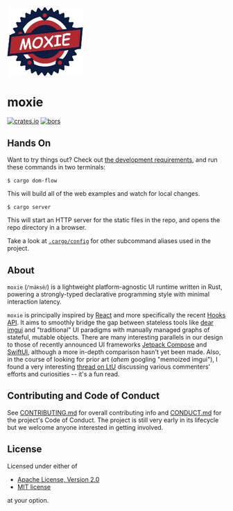 <img src="assets/logo.png" alt="moxie logo" width="175"/>

# moxie

[![crates.io](https://img.shields.io/crates/l/moxie.svg)](https://crates.io/crates/moxie)
[![bors](https://bors.tech/images/badge_small.svg)](https://app.bors.tech/repositories/20478)

## Hands On

Want to try things out? Check out 
[the development requirements](CONTRIBUTING.md#development-environment), and run 
these commands in two terminals:

```
$ cargo dom-flow
```

This will build all of the web examples and watch for local changes.

```
$ cargo server
```

This will start an HTTP server for the static files in the repo, and opens the repo directory in a
browser.

Take a look at [`.cargo/config`](.cargo/config) for other subcommand aliases used in the project.

## About

`moxie` (<small>/ˈmäksē/</small>) is a lightweight platform-agnostic UI runtime written in Rust, powering a strongly-typed declarative programming style with minimal interaction latency.

`moxie` is principally inspired by [React][react] and more specifically the recent [Hooks API][hooks]. It aims to smoothly bridge the gap between stateless tools like [dear imgui][dear] and "traditional" UI paradigms with manually managed graphs of stateful, mutable objects. There are many interesting parallels in our design to those of recently announced UI frameworks [Jetpack Compose][compose] and [SwiftUI][swiftui], although a more in-depth comparison hasn't yet been made. Also, in the course of looking for prior art (_ahem_ googling "memoized imgui"), I found a very interesting [thread on LtU](http://lambda-the-ultimate.org/node/4561) discussing various commenters' efforts and curiosities -- it's a fun read.

[react]: https://reactjs.org
[hooks]: https://reactjs.org/docs/hooks-intro.html
[dear]: https://github.com/ocornut/imgui
[swiftui]: https://developer.apple.com/xcode/swiftui/
[compose]: https://developer.android.com/jetpack/compose

## Contributing and Code of Conduct

See [CONTRIBUTING.md](CONTRIBUTING.md) for overall contributing info and [CONDUCT.md](CONDUCT.md)
for the project's Code of Conduct. The project is still very early in its lifecycle but we welcome
anyone interested in getting involved.

## License

Licensed under either of

  * [Apache License, Version 2.0](LICENSE-APACHE)
  * [MIT license](LICENSE-MIT)

at your option.
